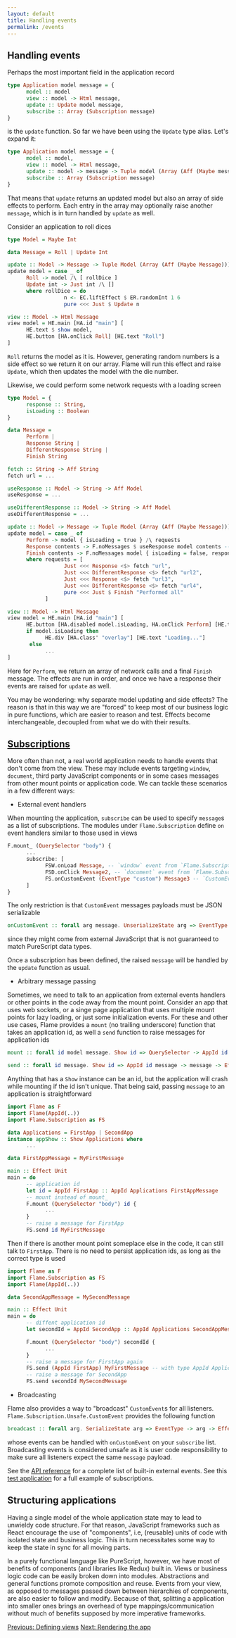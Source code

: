 ```yaml
---
layout: default
title: Handling events
permalink: /events
---
```


## Handling events

Perhaps the most important field in the application record

```haskell
type Application model message = {
      model :: model
      view :: model -> Html message,
      update :: Update model message,
      subscribe :: Array (Subscription message)
}
```

is the `update` function. So far we have been using the `Update` type alias. Let's expand it:

```haskell
type Application model message = {
      model :: model,
      view :: model -> Html message,
      update :: model -> message -> Tuple model (Array (Aff (Maybe message))),
      subscribe :: Array (Subscription message)
}
```

That means that `update` returns an updated model but also an array of side effects to perform. Each entry in the array may optionally raise another `message`, which is in turn handled by `update` as well.

Consider an application to roll dices

```haskell
type Model = Maybe Int

data Message = Roll | Update Int

update :: Model -> Message -> Tuple Model (Array (Aff (Maybe Message)))
update model = case _ of
      Roll -> model /\ [ rollDice ]
      Update int -> Just int /\ []
      where rollDice = do
                  n <- EC.liftEffect $ ER.randomInt 1 6
                  pure <<< Just $ Update n

view :: Model -> Html Message
view model = HE.main [HA.id "main"] [
      HE.text $ show model,
      HE.button [HA.onClick Roll] [HE.text "Roll"]
]
```

`Roll` returns the model as it is. However, generating random numbers is a side effect so we return it on our array. Flame will run this effect and raise `Update`, which then updates the model with the die number.

Likewise, we could perform some network requests with a loading screen

```haskell
type Model = {
      response :: String,
      isLoading :: Boolean
}

data Message =
      Perform |
      Response String |
      DifferentResponse String |
      Finish String

fetch :: String -> Aff String
fetch url = ...

useResponse :: Model -> String -> Aff Model
useResponse = ...

useDifferentResponse :: Model -> String -> Aff Model
useDifferentResponse = ...

update :: Model -> Message -> Tuple Model (Array (Aff (Maybe Message)))
update model = case _ of
      Perform -> model { isLoading = true } /\ requests
      Response contents -> F.noMessages $ useResponse model contents -- noMessages is the same as _ /\ []
      Finish contents -> F.noMessages model { isLoading = false, response = model.response <> contents }
      where requests = [
                  Just <<< Response <$> fetch "url",
                  Just <<< DifferentResponse <$> fetch "url2",
                  Just <<< Response <$> fetch "url3",
                  Just <<< DifferentResponse <$> fetch "url4",
                  pure <<< Just $ Finish "Performed all"
            ]

view :: Model -> Html Message
view model = HE.main [HA.id "main"] [
      HE.button [HA.disabled model.isLoading, HA.onClick Perform] [HE.text "Perform requests"],
      if model.isLoading then
            HE.div [HA.class' "overlay"] [HE.text "Loading..."]
       else
            ...
]
```

Here for `Perform`, we return an array of network calls and a final `Finish` message. The effects are run in order, and once we have a response their events are raised for `update` as well.

You may be wondering: why separate model updating and side effects? The reason is that in this way we are "forced" to keep most of our business logic in pure functions, which are easier to reason and test. Effects become interchangeable, decoupled from what we do with their results.

## [Subscriptions](#subscriptions)

More often than not, a real world application needs to handle events that don't come from the view. These may include events targeting `window`, `document`, third party JavaScript components or in some cases messages from other mount points or application code. We can tackle these scenarios in a few different ways:

* External event handlers

When mounting the application, `subscribe` can be used to specify `message`s as a list of subscriptions. The modules under `Flame.Subscription` define `on` event handlers similar to those used in views

```haskell
F.mount_ (QuerySelector "body") {
      ...
      subscribe: [
            FSW.onLoad Message, -- `window` event from `Flame.Subscription.Window`
            FSD.onClick Message2, -- `document` event from `Flame.Subscription.Document`,
            FS.onCustomEvent (EventType "custom") Message3 -- `CustomEvent` with `Flame.Subscription.onCustomEvent`
      ]
}
```

The only restriction is that `CustomEvent` messages payloads must be JSON serializable

```haskell
onCustomEvent :: forall arg message. UnserializeState arg => EventType -> (arg -> message) -> Subscription message
```

since they might come from external JavaScript that is not guaranteed to match PureScript data types.

Once a subscription has been defined, the raised `message` will be handled by the `update` function as usual.

* Arbitrary message passing

Sometimes, we need to talk to an application from external events handlers or other points in the code away from the mount point. Consider an app that uses web sockets, or a singe page application that uses multiple mount points for lazy loading, or just some initialization events. For these and other use cases, Flame provides a `mount` (no trailing underscore) function that takes an application id, as well a `send` function to raise messages for application ids

```haskell
mount :: forall id model message. Show id => QuerySelector -> AppId id message -> Application model message -> Effect Unit

send :: forall id message. Show id => AppId id message -> message -> Effect Unit
```

Anything that has a `Show` instance can be an id, but the application will crash while mounting if the id isn't unique. That being said, passing `message` to an application is straightforward

```haskell
import Flame as F
import Flame(AppId(..))
import Flame.Subscription as FS

data Applications = FirstApp | SecondApp
instance appShow :: Show Applications where
      ...

data FirstAppMessage = MyFirstMessage

main :: Effect Unit
main = do
      -- application id
      let id = AppId FirstApp :: AppId Applications FirstAppMessage
      -- mount instead of mount_
      F.mount (QuerySelector "body") id {
            ...
      }
      -- raise a message for FirstApp
      FS.send id MyFirstMessage
```

Then if there is another mount point someplace else in the code, it can still talk to `FirstApp`. There is no need to persist application ids, as long as the correct type is used

```haskell
import Flame as F
import Flame.Subscription as FS
import Flame(AppId(..))

data SecondAppMessage = MySecondMessage

main :: Effect Unit
main = do
      -- diffent application id
      let secondId = AppId SecondApp :: AppId Applications SecondAppMessage

      F.mount (QuerySelector "body") secondId {
            ...
      }
      -- raise a message for FirstApp again
      FS.send (AppId FirstApp) MyFirstMessage -- with type AppId Applications FirstAppMessage
      -- raise a message for SecondApp
      FS.send secondId MySecondMessage
```

* Broadcasting

Flame also provides a way to "broadcast" `CustomEvent`s for all listeners. `Flame.Subscription.Unsafe.CustomEvent` provides the following function

```haskell
broadcast :: forall arg. SerializeState arg => EventType -> arg -> Effect Unit
```

whose events can be handled with `onCustomEvent` on your `subscribe` list. Broadcasting events is considered unsafe as it is user code responsibility to make sure all listeners expect the same `message` payload.

See the [API reference](https://pursuit.purescript.org/packages/purescript-flame) for a complete list of built-in external events. See this [test application](https://github.com/easafe/purescript-flame/tree/master/examples/Subscriptions) for a full example of subscriptions.

## Structuring applications

Having a single model of the whole application state may to lead to unwieldy code structure. For that reason, JavaScript frameworks such as React encourage the use of "components", i.e, (reusable) units of code with isolated state and business logic. This in turn necessitates some way to keep the state in sync for all moving parts.

In a purely functional language like PureScript, however, we have most of benefits of components (and libraries like Redux) built in. Views or business logic code can be easily broken down into modules. Abstractions and general functions promote composition and reuse. Events from your view, as opposed to messages passed down between hierarchies of components, are also easier to follow and modify. Because of that, splitting a application into smaller ones brings an overhead of type mappings/communication without much of benefits supposed by more imperative frameworks.

<a href="/views" class="direction previous">Previous: Defining views</a>
<a href="/rendering" class="direction">Next: Rendering the app</a>

